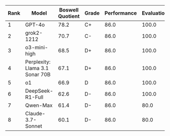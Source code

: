| Rank | Model | Boswell Quotient | Grade | Performance | Evaluation | Efficiency | Empathy |
|------|-------|-----------------|-------|------------|------------|------------|---------|
| 1 | GPT-4o | 78.2 | C+ | 86.0 | 100.0 | N/A | 48.7 |
| 2 | grok2-1212 | 70.7 | C- | 86.0 | 100.0 | 42.9 | 54.0 |
| 3 | o3-mini-high | 68.5 | D+ | 86.0 | 100.0 | 43.8 | 44.3 |
| 4 | Perplexity: Llama 3.1 Sonar 70B | 67.1 | D+ | 86.0 | 100.0 | 29.5 | 53.0 |
| 5 | o1 | 66.9 | D | 86.0 | 100.0 | 31.4 | 50.0 |
| 6 | DeepSeek-R1-Full | 62.6 | D- | 86.0 | 100.0 | 36.1 | 28.3 |
| 7 | Qwen-Max | 61.4 | D- | 86.0 | 80.0 | 34.6 | 45.0 |
| 8 | Claude-3.7-Sonnet | 60.1 | D- | 86.0 | 80.0 | 28.2 | 46.0 |